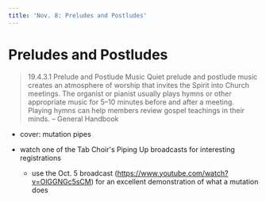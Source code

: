 ```yaml
---
title: 'Nov. 8: Preludes and Postludes'
---
```


# Preludes and Postludes

> 19.4.3.1
> Prelude and Postlude Music
> Quiet prelude and postlude music creates an atmosphere of worship that invites the Spirit into Church meetings. The organist or pianist usually plays hymns or other appropriate music for 5–10 minutes before and after a meeting. Playing hymns can help members review gospel teachings in their minds.
> &ndash; General Handbook

- cover: mutation pipes

- watch one of the Tab Choir's Piping Up broadcasts for interesting registrations
  - use the Oct. 5 broadcast (https://www.youtube.com/watch?v=OlGGNGc5sCM) for an excellent demonstration of what a mutation does
